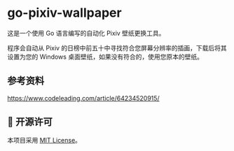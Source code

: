 # go-pixiv-wallpaper

这是一个使用 Go 语言编写的自动化 Pixiv 壁纸更换工具。

程序会自动从 Pixiv 的日榜中前五十中寻找符合您屏幕分辨率的插画，下载后将其设置为您的 Windows 桌面壁纸，如果没有符合的，使用您原本的壁纸。

## 参考资料

https://www.codeleading.com/article/64234520915/

## 📄 开源许可

本项目采用 [MIT License](LICENSE)。
